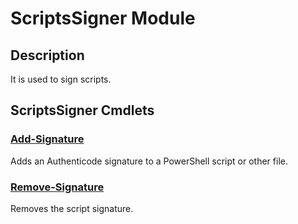 # ScriptsSigner Module

## Description

It is used to sign scripts.

## ScriptsSigner Cmdlets

### [Add-Signature](Add-Signature.md)

Adds an Authenticode signature to a PowerShell script or other file.
### [Remove-Signature](Remove-Signature.md)

Removes the script signature.

